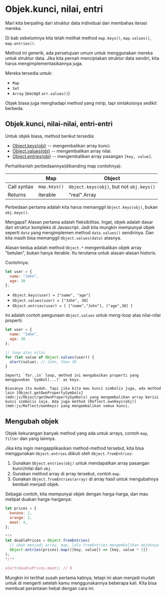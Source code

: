 
# Objek.kunci, nilai, entri

Mari kita berpaling dari struktur data individual dan membahas iterasi mereka.

Di bab sebelumnya kita telah melihat method `map.keys()`, `map.values()`, `map.entries()`.

Method ini generik, ada persetujuan umum untuk menggunakan mereka untuk struktur data. Jika kita pernah menciptakan struktur data sendiri, kita harus mengimplementasikannya juga.

Mereka tersedia untuk:

- `Map`
- `Set`
- `Array` (except `arr.values()`)

Objek biasa juga menghadapi method yang mirip, tapi sintaksisnya sedikit berbeda.

## Objek.kunci, nilai-nilai, entri-entri

Untuk objek biasa, method berikut tersedia:

- [Object.keys(obj)](mdn:js/Object/keys) -- mengembalikan array kunci.
- [Object.values(obj)](mdn:js/Object/values) -- mengembalikan array nilai.
- [Object.entries(obj)](mdn:js/Object/entries) -- mengembalikan array pasangan `[key, value]`.

Perhatikanlah perbedaannya(dibanding map contohnya):

|             | Map              | Object       |
|-------------|------------------|--------------|
| Call syntax | `map.keys()`  | `Object.keys(obj)`, but not `obj.keys()` |
| Returns     | iterable    | "real" Array                     |

Perbedaan pertama adalah kita harus memanggil `Object.keys(obj)`, bukan `obj.keys()`.

Mengapa? Alasan pertama adalah fleksibilitas. Ingat, objek adalah dasar dari struktur kompleks di Javascript. Jadi kita mungkin mempunyai objek seperti `data` yang mengimplemen method `data.values()` sendirinya. Dan kita masih bisa memanggil `Object.values(data)` atasnya.

Alasan kedua adalah method `Object.*` mengembalikan objek array "betulan", bukan hanya iterable. Itu terutama untuk alasan-alasan historis.

Contohnya:

```js
let user = {
  name: "John",
  age: 30
};
```

- `Object.keys(user) = ["name", "age"]`
- `Object.values(user) = ["John", 30]`
- `Object.entries(user) = [ ["name","John"], ["age",30] ]`

Ini adalah contoh pengunaan `Object.values` untuk meng-loop atas nilai-nilai properti:

```js run
let user = {
  name: "John",
  age: 30
};

// loop atas nilai
for (let value of Object.values(user)) {
  alert(value); // John, then 30
}
```

```warn header="Object.keys/values/entries abaikan properti simbolis"
Seperti `for..in` loop, method ini mengabaikan properti yang menggunakan `Symbol(...)` as keys.

Biasanya itu mudah. Tapi jika kita mau kunci simbolis juga, ada method lain [Object.getOwnPropertySymbols](mdn:js/Object/getOwnPropertySymbols) yang mengembalikan array berisi kunci simbolis saja. Ada juga method [Reflect.ownKeys(obj)](mdn:js/Reflect/ownKeys) yang mengembalikan semua kunci.
```


## Mengubah objek

Objek kekurangan banyak method yang ada untuk arrays, contoh `map`, `filter` dan yang lainnya.

Jika kita ingin mengapplikasikan method-method tersebut, kita bisa menggunakan `Object.entries` diikuti oleh `Object.fromEntries`:

1. Gunakan `Object.entries(obj)` untuk mendapatkan array pasangan kunci/nilai dari `obj`.
2. Gunakan method array di array tersebut, contoh `map`. 
3. Gunakan `Object.fromEntries(array)` di array hasil untuk mengubahnya kembali menjadi objek.

Sebagai contoh, kita mempunyai objek dengan harga-harga, dan mau melipat duakan harga-harganya:

```js run
let prices = {
  banana: 1,
  orange: 2,
  meat: 4,
};

*!*
let doublePrices = Object.fromEntries(
  // ubah menjadi array, map, lalu fromEntries mengembalikan objeknya
  Object.entries(prices).map(([key, value]) => [key, value * 2])
);
*/!*

alert(doublePrices.meat); // 8
```   

Mungkin ini terlihat susah pertama kalinya, tetapi ini akan menjadi mudah untuk di mengerti setelah kamu menggunakannya beberapa kali. Kita bisa membuat perantaian hebat dengan cara ini.